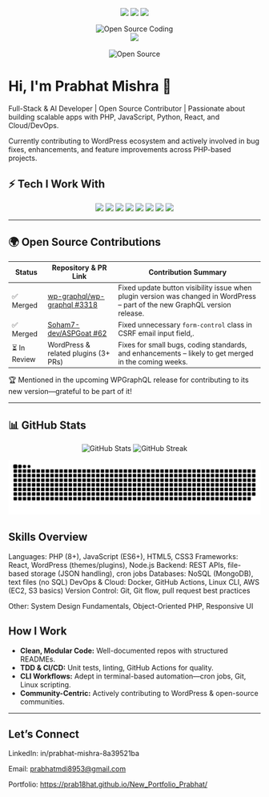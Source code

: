 <p align="center">
  <img src="https://img.shields.io/badge/Open%20Source%20Contributor-%F0%9F%92%9A-blue?style=for-the-badge" />
  <img src="https://img.shields.io/badge/WordPress%20Developer-21759B?style=for-the-badge&logo=wordpress&logoColor=white" />
  <img src="https://img.shields.io/badge/PHP%20Enthusiast-777BB4?style=for-the-badge&logo=php&logoColor=white" />
</p>

<p align="center">
  <img src="https://raw.githubusercontent.com/abhisheknaiidu/abhisheknaiidu/master/code.gif" width="600" alt="Open Source Coding"/>
  <br/>
  <img src="https://img.shields.io/badge/Open%20Source-Contributor-brightgreen?style=for-the-badge&logo=github" />
</p>

<p align="center">
  <img src="https://user-images.githubusercontent.com/73097560/115834477-dbab4500-a447-11eb-908a-139a6edaec5c.gif" alt="Open Source" width="600"/>
</p>


#  Hi, I'm Prabhat Mishra 👋

Full-Stack & AI Developer | Open Source Contributor | Passionate about building scalable apps with PHP, JavaScript, Python, React, and Cloud/DevOps.  

Currently contributing to WordPress ecosystem and actively involved in bug fixes, enhancements, and feature improvements across PHP-based projects.  

## ⚡ Tech I Work With  

<p align="center">
  <img src="https://img.shields.io/badge/WordPress-21759B?style=for-the-badge&logo=wordpress&logoColor=white" />
  <img src="https://img.shields.io/badge/PHP-777BB4?style=for-the-badge&logo=php&logoColor=white" />
  <img src="https://img.shields.io/badge/JavaScript-F7DF1E?style=for-the-badge&logo=javascript&logoColor=black" />
  <img src="https://img.shields.io/badge/MySQL-4479A1?style=for-the-badge&logo=mysql&logoColor=white" />
  <img src="https://img.shields.io/badge/Open%20Source-3DA639?style=for-the-badge&logo=opensourceinitiative&logoColor=white" />
  <img src="https://img.shields.io/badge/GitHub-181717?style=for-the-badge&logo=github&logoColor=white" />
  <img src="https://img.shields.io/badge/Docker-2496ED?style=for-the-badge&logo=docker&logoColor=white" />
  <img src="https://img.shields.io/badge/Linux-FCC624?style=for-the-badge&logo=linux&logoColor=black" />
</p>


---

## 🌍 Open Source Contributions  

| Status      | Repository & PR Link | Contribution Summary |  
|-------------|----------------------|----------------------|  
| ✅ Merged   | [wp-graphql/wp-graphql #3318](https://github.com/wp-graphql/wp-graphql/pull/3419) | Fixed update button visibility issue when plugin version was changed in WordPress – part of the new GraphQL version release. |  
| ✅ Merged   | [Soham7-dev/ASPGoat #62](https://github.com/Soham7-dev/AspGoat/pull/65) | Fixed unnecessary `form-control` class in CSRF email input field,. |  
| ⏳ In Review | WordPress & related plugins (3+ PRs) | Fixes for small bugs, coding standards, and enhancements – likely to get merged in the coming weeks. |  

🏆 Mentioned in the upcoming WPGraphQL release for contributing to its new version—grateful to be part of it!

---

## 📊 GitHub Stats  

<p align="center">
  <img src="https://github-readme-stats.vercel.app/api?username=prab18hat&show_icons=true&theme=radical" alt="GitHub Stats" height="160"/>
  <img src="https://github-readme-streak-stats.herokuapp.com/?user=prab18hat&theme=radical" alt="GitHub Streak" height="160"/>
</p>


<p align="center">
  <img src="https://github.com/Platane/snk/raw/output/github-contribution-grid-snake.svg" alt="snake animation"/>
</p>



##  Skills Overview

Languages:       PHP (8+), JavaScript (ES6+), HTML5, CSS3
Frameworks:      React, WordPress (themes/plugins), Node.js
Backend:         REST APIs, file-based storage (JSON handling), cron jobs
Databases:       NoSQL (MongoDB), text files (no SQL)
DevOps & Cloud: Docker, GitHub Actions, Linux CLI, AWS (EC2, S3 basics)
Version Control: Git, Git flow, pull request best practices

Other:           System Design Fundamentals, Object-Oriented PHP, Responsive UI


## How I Work  

- **Clean, Modular Code:** Well-documented repos with structured READMEs.  
- **TDD & CI/CD:** Unit tests, linting, GitHub Actions for quality.  
- **CLI Workflows:** Adept in terminal-based automation—cron jobs, Git, Linux scripting.  
- **Community-Centric:** Actively contributing to WordPress & open-source communities.  

---

## Let’s Connect

LinkedIn: in/prabhat-mishra-8a39521ba

Email: prabhatmdi8953@gmail.com

Portfolio: https://prab18hat.github.io/New_Portfolio_Prabhat/
